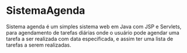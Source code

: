 # SistemaAgenda

Sistema agenda é um simples sistema web em Java com JSP e Servlets, para agendamento de tarefas diárias 
onde o usuário pode agendar uma tarefa a ser realizada com data especificada, e assim ter uma lista de tarefas a serem realizadas.

